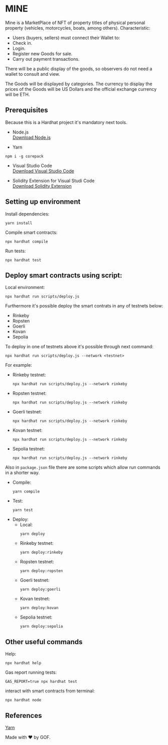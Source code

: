# MINE

Mine is a MarketPlace of NFT of property titles of physical personal property (vehicles, motorcycles, boats, among others).
Characteristic:
- Users (buyers, sellers) must connect their Wallet to:
- Check in.
- Login.
- Register new Goods for sale.
- Carry out payment transactions.

There will be a public display of the goods, so observers do not need a wallet to consult and view.

The Goods will be displayed by categories.
The currency to display the prices of the Goods will be US Dollars and the official exchange currency will be ETH.

## Prerequisites
Because this is a Hardhat project it's mandatory next tools.

- Node.js  
[Download Node.js](https://nodejs.org/en/download/)

- Yarn
```shell
npm i -g corepack
```

- Visual Studio Code  
[Download Visual Studio Code](https://code.visualstudio.com/)


- Solidity Extension for Visual Studi Code  
[Download Solidity Extension](https://marketplace.visualstudio.com/items?itemName=JuanBlanco.solidity)


## Setting up environment
Install dependencies:
```shell
yarn install
``` 

Compile smart contracts:
```shell
npx hardhat compile
```

Run tests:
```shell
npx hardhat test
```

## Deploy smart contracts using script:  
Local environment:
```shell
npx hardhat run scripts/deploy.js
```

Furthermore it's possible deploy the smart contrats in any of testnets below:
- Rinkeby
- Ropsten
- Goerli
- Kovan
- Sepolia

To deploy in one of testnets above it's possible through next command:
```shell
npx hardhat run scripts/deploy.js --network <testnet>
```
For example:
- Rinkeby testnet:
    ```shell
    npx hardhat run scripts/deploy.js --network rinkeby
    ```
- Ropsten testnet:    
    ```shell
    npx hardhat run scripts/deploy.js --network rinkeby
    ```
- Goerli testnet:    
    ```shell
    npx hardhat run scripts/deploy.js --network rinkeby
    ```
- Kovan testnet:    
    ```shell
    npx hardhat run scripts/deploy.js --network rinkeby
    ```
- Sepolia testnet:    
    ```shell
    npx hardhat run scripts/deploy.js --network rinkeby
    ```

Also in `package.json` file there are some scripts which allow run commands in a shorter way.
- Compile:
    ```shell
    yarn compile
    ```
- Test:
    ```shell
    yarn test
    ```
- Deploy:  
    - Local:
        ```shell
        yarn deploy
        ```
    - Rinkeby testnet:
        ```shell
        yarn deploy:rinkeby
        ```
    - Ropsten testnet:
        ```shell
        yarn deploy:ropsten
        ```
    - Goerli testnet:
        ```shell
        yarn deploy:goerli
        ```
    - Kovan testnet:
        ```shell
        yarn deploy:kovan
        ```
    - Sepolia testnet:
        ```shell
        yarn deploy:sepolia
        ```

## Other useful commands
Help:
```shell
npx hardhat help
```

Gas report running tests:
```shell
GAS_REPORT=true npx hardhat test
```

interact with smart contracts from terminal:
```shell
npx hardhat node
```


## References
[Yarn](https://yarnpkg.com/getting-started/usage)


Made with ❤️ by GOF.
